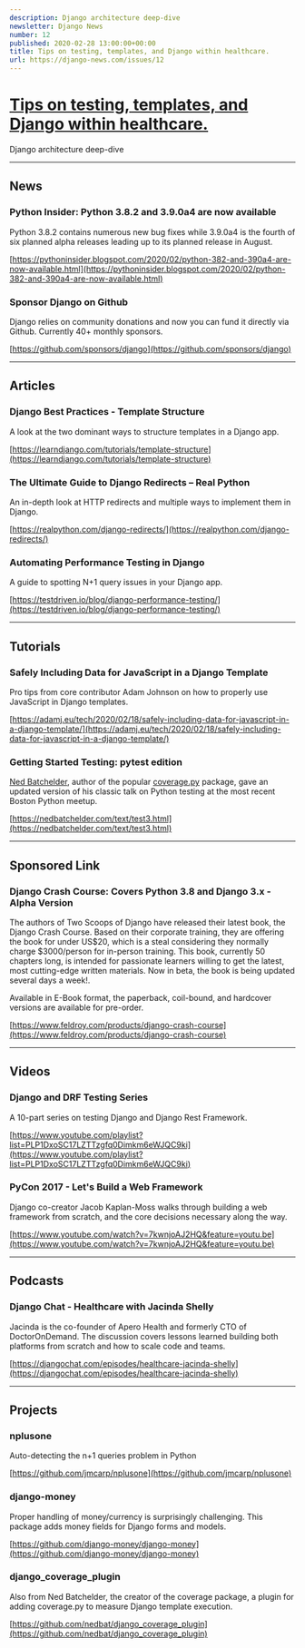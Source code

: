```yaml
---
description: Django architecture deep-dive
newsletter: Django News
number: 12
published: 2020-02-28 13:00:00+00:00
title: Tips on testing, templates, and Django within healthcare.
url: https://django-news.com/issues/12
---
```


# [Tips on testing, templates, and Django within healthcare.](https://django-news.com/issues/12)

Django architecture deep-dive

----

## News

### Python Insider: Python 3.8.2 and 3.9.0a4 are now available

<p>Python 3.8.2 contains numerous new bug fixes while 3.9.0a4 is the fourth of six planned alpha releases leading up to its planned release in August.</p>

[https://pythoninsider.blogspot.com/2020/02/python-382-and-390a4-are-now-available.html](https://pythoninsider.blogspot.com/2020/02/python-382-and-390a4-are-now-available.html)

### Sponsor Django on Github

<p>Django relies on community donations and now you can fund it directly via Github. Currently 40+ monthly sponsors.</p>

[https://github.com/sponsors/django](https://github.com/sponsors/django)

----

## Articles

### Django Best Practices - Template Structure

<p>A look at the two dominant ways to structure templates in a Django app.</p>

[https://learndjango.com/tutorials/template-structure](https://learndjango.com/tutorials/template-structure)

### The Ultimate Guide to Django Redirects – Real Python

<p>An in-depth look at HTTP redirects and multiple ways to implement them in Django.</p>

[https://realpython.com/django-redirects/](https://realpython.com/django-redirects/)

### Automating Performance Testing in Django

<p>A guide to spotting N+1 query issues in your Django app.</p>

[https://testdriven.io/blog/django-performance-testing/](https://testdriven.io/blog/django-performance-testing/)

----

## Tutorials

### Safely Including Data for JavaScript in a Django Template

<p>Pro tips from core contributor Adam Johnson on how to properly use JavaScript in Django templates.</p>

[https://adamj.eu/tech/2020/02/18/safely-including-data-for-javascript-in-a-django-template/](https://adamj.eu/tech/2020/02/18/safely-including-data-for-javascript-in-a-django-template/)

### Getting Started Testing: pytest edition

<p><a href="https://cur.at/kBqBg7X">Ned Batchelder</a>, author of the popular <a href="https://cur.at/rvEBc1Y">coverage.py</a> package, gave an updated version of his classic talk on Python testing at the most recent Boston Python meetup.</p>

[https://nedbatchelder.com/text/test3.html](https://nedbatchelder.com/text/test3.html)

----

## Sponsored Link

### Django Crash Course: Covers Python 3.8 and Django 3.x - Alpha Version

<p>The authors of Two Scoops of Django have released their latest book, the Django Crash Course.  Based on their corporate training, they are offering the book for under US$20, which is a steal considering they normally charge $3000/person for in-person training. This book, currently 50 chapters long, is intended for passionate learners willing to get the latest, most cutting-edge written materials. Now in beta, the book is being updated several days a week!.</p>

<p>Available in E-Book format, the paperback, coil-bound, and hardcover versions are available for pre-order.</p>

[https://www.feldroy.com/products/django-crash-course](https://www.feldroy.com/products/django-crash-course)

----

## Videos

### Django and DRF Testing Series

<p>A 10-part series on testing Django and Django Rest Framework.</p>

[https://www.youtube.com/playlist?list=PLP1DxoSC17LZTTzgfq0Dimkm6eWJQC9ki](https://www.youtube.com/playlist?list=PLP1DxoSC17LZTTzgfq0Dimkm6eWJQC9ki)

### PyCon 2017 - Let's Build a Web Framework

<p>Django co-creator Jacob Kaplan-Moss walks through building a web framework from scratch, and the core decisions necessary along the way.</p>

[https://www.youtube.com/watch?v=7kwnjoAJ2HQ&feature=youtu.be](https://www.youtube.com/watch?v=7kwnjoAJ2HQ&feature=youtu.be)

----

## Podcasts

### Django Chat - Healthcare with Jacinda Shelly

<p>Jacinda is the co-founder of Apero Health and formerly CTO of DoctorOnDemand. The discussion covers lessons learned building both platforms from scratch and how to scale code and teams.</p>

[https://djangochat.com/episodes/healthcare-jacinda-shelly](https://djangochat.com/episodes/healthcare-jacinda-shelly)

----

## Projects

### nplusone

<p>Auto-detecting the n+1 queries problem in Python</p>

[https://github.com/jmcarp/nplusone](https://github.com/jmcarp/nplusone)

### django-money

<p>Proper handling of money/currency is surprisingly challenging. This package adds money fields for Django forms and models.</p>

[https://github.com/django-money/django-money](https://github.com/django-money/django-money)

### django_coverage_plugin

<p>Also from Ned Batchelder, the creator of the coverage package, a plugin for adding coverage.py to measure Django template execution.</p>

[https://github.com/nedbat/django_coverage_plugin](https://github.com/nedbat/django_coverage_plugin)